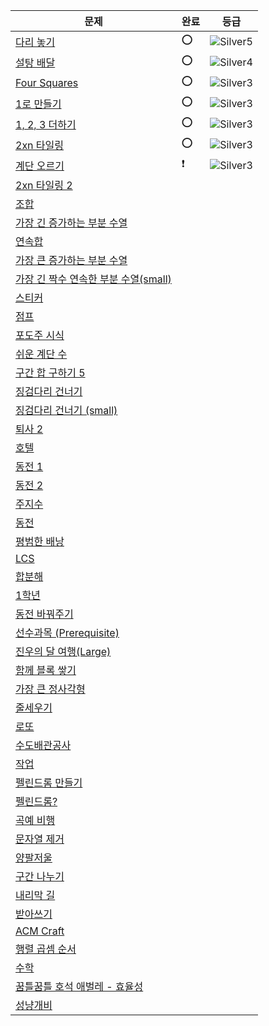 | 문제                                                                | 완료 | 등급                                                            |
|-------------------------------------------------------------------|----|---------------------------------------------------------------|
| [다리 놓기](https://www.acmicpc.net/problem/1010)                     | ⭕   | ![Silver5](https://d2gd6pc034wcta.cloudfront.net/tier/6.svg) |
| [설탕 배달](https://www.acmicpc.net/problem/2839)                     |  ⭕  | ![Silver4](https://d2gd6pc034wcta.cloudfront.net/tier/7.svg) |
| [Four Squares](https://www.acmicpc.net/problem/17626)             |  ⭕  | ![Silver3](https://d2gd6pc034wcta.cloudfront.net/tier/8.svg)  |
| [1로 만들기](https://www.acmicpc.net/problem/1463)                    |  ⭕  | ![Silver3](https://d2gd6pc034wcta.cloudfront.net/tier/8.svg)  |
| [1, 2, 3 더하기](https://www.acmicpc.net/problem/9095)               |  ⭕  | ![Silver3](https://d2gd6pc034wcta.cloudfront.net/tier/8.svg) |
| [2xn 타일링](https://www.acmicpc.net/problem/11726)                  |  ⭕  | ![Silver3](https://d2gd6pc034wcta.cloudfront.net/tier/8.svg) |
| [계단 오르기](https://www.acmicpc.net/problem/2579)                    |  ❗  | ![Silver3](https://d2gd6pc034wcta.cloudfront.net/tier/8.svg) |
| [2xn 타일링 2](https://www.acmicpc.net/problem/11727)                |    |  |
| [조합](https://www.acmicpc.net/problem/2407)                        |    |  |
| [가장 긴 증가하는 부분 수열](https://www.acmicpc.net/problem/11053)          |    |  |
| [연속합](https://www.acmicpc.net/problem/1912)                       |    |  |
| [가장 큰 증가하는 부분 수열](https://www.acmicpc.net/problem/11055)          |    |  |
| [가장 긴 짝수 연속한 부분 수열(small)](https://www.acmicpc.net/problem/22857) |    |  |
| [스티커](https://www.acmicpc.net/problem/9465)                       |    |  |
| [점프](https://www.acmicpc.net/problem/1890)                        |    |  |
| [포도주 시식](https://www.acmicpc.net/problem/2156)                    |    |  |
| [쉬운 계단 수](https://www.acmicpc.net/problem/10844)                  |    |  |
| [구간 합 구하기 5](https://www.acmicpc.net/problem/11660)               |    |  |
| [징검다리 건너기](https://www.acmicpc.net/problem/21317)                 |    |  |
| [징검다리 건너기 (small)](https://www.acmicpc.net/problem/22869)         |    |  |
| [퇴사 2](https://www.acmicpc.net/problem/15486)                     |    |  |
| [호텔](https://www.acmicpc.net/problem/1106)                        |    |  |
| [동전 1](https://www.acmicpc.net/problem/2293)                      |    |  |
| [동전 2](https://www.acmicpc.net/problem/2294)                      |    |  |
| [주지수](https://www.acmicpc.net/problem/15724)                      |    |  |
| [동전](https://www.acmicpc.net/problem/5557)                        |    |  |
| [평범한 배낭](https://www.acmicpc.net/problem/2624)                    |    |  |
| [LCS](https://www.acmicpc.net/problem/14567)                      |    |  |
| [합분해](https://www.acmicpc.net/problem/17485)                      |    |  |
| [1학년](https://www.acmicpc.net/problem/5557)                       |    |  |
| [동전 바꿔주기](https://www.acmicpc.net/problem/2524)                   |    |  |
| [선수과목 (Prerequisite)](https://www.acmicpc.net/problem/14567)      |    |  |
| [진우의 달 여행(Large)](https://www.acmicpc.net/problem/17468)          |    |  |
| [함께 블록 쌓기](https://www.acmicpc.net/problem/18427)                 |    |  |
| [가장 큰 정사각형](https://www.acmicpc.net/problem/1915)                 |    |  |
| [줄세우기](https://www.acmicpc.net/problem/2631)                      |    |  |
| [로또](https://www.acmicpc.net/problem/2758)                        |    |  |
| [수도배관공사](https://www.acmicpc.net/problem/2073)                    |    |  |
| [작업](https://www.acmicpc.net/problem/2056)                        |    |  |
| [펠린드롬 만들기](https://www.acmicpc.net/problem/1695)                  |    |  |
| [펠린드롬?](https://www.acmicpc.net/problem/10942)                    |    |  |
| [곡예 비행](https://www.acmicpc.net/problem/21923)                    |    |  |
| [문자열 제거](https://www.acmicpc.net/problem/21941)                   |    |  |
| [양팔저울](https://www.acmicpc.net/problem/2629)                      |    |  |
| [구간 나누기](https://www.acmicpc.net/problem/2228)                    |    |  |
| [내리막 길](https://www.acmicpc.net/problem/1520)                     |    |  |
| [받아쓰기](https://www.acmicpc.net/problem/20542)                     |    |  |
| [ACM Craft](https://www.acmicpc.net/problem/1005)                 |    |  |
| [행렬 곱셈 순서](https://www.acmicpc.net/problem/11049)                 |    |  |
| [수학](https://www.acmicpc.net/problem/1823)                        |    |  |
| [꿈틀꿈틀 호석 애벌레 - 효율성](https://www.acmicpc.net/problem/20181)        |    |  |
| [성냥개비](https://www.acmicpc.net/problem/3687)                      |    |  |